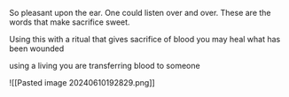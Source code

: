 So pleasant upon the ear. One could listen over and over. These are the words that make sacrifice sweet.

Using this with a ritual that gives sacrifice of blood you may heal what has been wounded

using a living you are transferring blood to someone

![[Pasted image 20240610192829.png]]